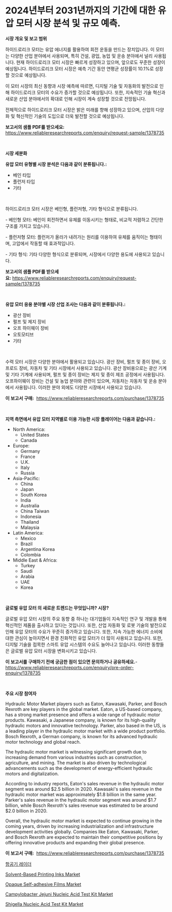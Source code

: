 <p><h1>2024년부터 2031년까지의 기간에 대한 유압 모터 시장 분석 및 규모 예측.</h1></p><p><strong>시장 개요 및 보고 범위</strong></p>
<p><p>하이드로리크 모터는 유압 에너지를 활용하여 회전 운동을 만드는 장치입니다. 이 모터는 다양한 산업 분야에서 사용되며, 특히 건설, 광업, 농업 및 운송 분야에서 널리 사용됩니다. 현재 하이드로리크 모터 시장은 빠르게 성장하고 있으며, 앞으로도 꾸준한 성장이 예상됩니다. 하이드로리크 모터 시장은 예측 기간 동안 연평균 성장률이 10.1%로 성장할 것으로 예상됩니다. </p><p>이 모터 시장의 최신 동향과 시장 예측에 따르면, 디지털 기술 및 자동화의 발전으로 인해 하이드로리크 모터의 수요가 증가할 것으로 예상됩니다. 또한, 지속적인 기술 혁신과 새로운 산업 분야에서의 확대로 인해 시장이 계속 성장할 것으로 전망됩니다. </p><p>전체적으로 하이드로리크 모터 시장은 밝은 미래를 향해 성장하고 있으며, 산업의 다양화 및 혁신적인 기술의 도입으로 더욱 발전할 것으로 예상됩니다.</p></p>
<p><strong>보고서의 샘플 PDF를 받으세요:</strong> <a href="https://www.reliableresearchreports.com/enquiry/request-sample/1378735">https://www.reliableresearchreports.com/enquiry/request-sample/1378735</a></p>
<p>&nbsp;</p>
<p><strong>시장 세분화</strong></p>
<p><strong>유압 모터 유형별 시장 분석은 다음과 같이 분류됩니다.:</strong></p>
<p><ul><li>베인 타입</li><li>플런저 타입</li><li>기타</li></ul></p>
<p>&nbsp;</p>
<p><p>하이드로리크 모터 시장은 베인형, 플런저형, 기타 형식으로 분류됩니다. </p><p>- 베인형 모터: 베인이 회전하면서 유체를 이동시키는 형태로, 비교적 저렴하고 간단한 구조를 가지고 있습니다.</p><p>- 플런저형 모터: 플런저가 올라가 내려가는 원리를 이용하여 유체를 움직이는 형태이며, 고압에서 작동할 때 효과적입니다.</p><p>- 기타 형식: 기타 다양한 형식으로 분류되며, 시장에서 다양한 용도에 사용되고 있습니다.</p></p>
<p><strong>보고서의 샘플 PDF를 받으세요:</strong>&nbsp;<a href="https://www.reliableresearchreports.com/enquiry/request-sample/1378735">https://www.reliableresearchreports.com/enquiry/request-sample/1378735</a></p>
<p>&nbsp;</p>
<p><strong> 유압 모터 응용 분야별 시장 산업 조사는 다음과 같이 분류됩니다.:</strong></p>
<p><ul><li>광산 장비</li><li>펄프 및 제지 장비</li><li>오프 하이웨이 장비</li><li>오토모티브</li><li>기타</li></ul></p>
<p>&nbsp;</p>
<p><p>수력 모터 시장은 다양한 분야에서 활용되고 있습니다. 광산 장비, 펄프 및 종이 장비, 오프로드 장비, 자동차 및 기타 시장에서 사용되고 있습니다. 광산 장비용으로는 광산 기계 및 기타 기계에 사용되며, 펄프 및 종이 장비는 제지 및 종이 제조 공정에서 사용됩니다. 오프하이웨이 장비는 건설 및 농업 분야와 관련이 있으며, 자동차는 자동차 및 운송 분야에서 사용됩니다. 이러한 분야 외에도 다양한 시장에서 사용되고 있습니다.</p></p>
<p><strong>이 보고서 구매:</strong>&nbsp; <a href="https://www.reliableresearchreports.com/purchase/1378735">https://www.reliableresearchreports.com/purchase/1378735</a></p>
<p>&nbsp;</p>
<p><strong>지역 측면에서 유압 모터 지역별로 이용 가능한 시장 플레이어는 다음과 같습니다.:</strong></p>
<p><ul>
    <li>
        North America:
        <ul>
            <li>United States</li>
            <li>Canada</li>
        </ul>
    </li>
    <li>
        Europe:
        <ul>
            <li>Germany</li>
            <li>France</li>
            <li>U.K.</li>
            <li>Italy</li>
            <li>Russia</li>
        </ul>
    </li>
    <li>
        Asia-Pacific:
        <ul>
            <li>China</li>
            <li>Japan</li>
            <li>South Korea</li>
            <li>India</li>
            <li>Australia</li>
            <li>China Taiwan</li>
            <li>Indonesia</li>
            <li>Thailand</li>
            <li>Malaysia</li>
        </ul>
    </li>
    <li>
        Latin America:
        <ul>
            <li>Mexico</li>
            <li>Brazil</li>
            <li>Argentina Korea</li>
            <li>Colombia</li>
        </ul>
    </li>
    <li>
        Middle East & Africa:
        <ul>
            <li>Turkey</li>
            <li>Saudi</li>
            <li>Arabia</li>
            <li>UAE</li>
            <li>Korea</li>
        </ul>
    </li>
    </ul></p>
<p>&nbsp;</p>
<p><strong>글로벌 유압 모터 의 새로운 트렌드는 무엇입니까? 시장?</strong></p>
<p><p>글로벌 유압 모터 시장의 주요 동향 중 하나는 대기업들이 지속적인 연구 및 개발을 통해 혁신적인 제품을 출시하고 있다는 것입니다. 또한, 산업 자동화 및 로봇 기술의 발전으로 인해 유압 모터의 수요가 꾸준히 증가하고 있습니다. 또한, 지속 가능한 에너지 소비에 대한 관심이 높아지면서 환경 친화적인 유압 모터가 더 많이 사용되고 있습니다. 또한, 디지털 기술을 접목한 스마트 유압 시스템의 수요도 늘어나고 있습니다. 이러한 동향들은 글로벌 유압 모터 시장을 변화시키고 있습니다.</p></p>
<p><strong>이 보고서를 구매하기 전에 궁금한 점이 있으면 문의하거나 공유하세요.</strong>- <a href="https://www.reliableresearchreports.com/enquiry/pre-order-enquiry/1378735">https://www.reliableresearchreports.com/enquiry/pre-order-enquiry/1378735</a></p>
<p>&nbsp;</p>
<p><strong>주요 시장 참여자</strong></p>
<p><p>Hydraulic Motor Market players such as Eaton, Kawasaki, Parker, and Bosch Rexroth are key players in the global market. Eaton, a US-based company, has a strong market presence and offers a wide range of hydraulic motor products. Kawasaki, a Japanese company, is known for its high-quality hydraulic motors and innovative technology. Parker, also based in the US, is a leading player in the hydraulic motor market with a wide product portfolio. Bosch Rexroth, a German company, is known for its advanced hydraulic motor technology and global reach.</p><p>The hydraulic motor market is witnessing significant growth due to increasing demand from various industries such as construction, agriculture, and mining. The market is also driven by technological advancements such as the development of energy-efficient hydraulic motors and digitalization.</p><p>According to industry reports, Eaton's sales revenue in the hydraulic motor segment was around $2.5 billion in 2020. Kawasaki's sales revenue in the hydraulic motor market was approximately $1.8 billion in the same year. Parker's sales revenue in the hydraulic motor segment was around $1.7 billion, while Bosch Rexroth's sales revenue was estimated to be around $2.0 billion in 2020.</p><p>Overall, the hydraulic motor market is expected to continue growing in the coming years, driven by increasing industrialization and infrastructure development activities globally. Companies like Eaton, Kawasaki, Parker, and Bosch Rexroth are expected to maintain their competitive positions by offering innovative products and expanding their global presence.</p></p>
<p><strong>이 보고서 구매:</strong>&nbsp;&nbsp;<a href="https://www.reliableresearchreports.com/purchase/1378735">https://www.reliableresearchreports.com/purchase/1378735</a></p>
<p><p><a href="https://github.com/bvubpqd5241630/Market-Research-Report-List-1/blob/main/3587097738.md">항공기 레이더</a></p><p><a href="https://sore-arch-6db.notion.site/Solvent-Based-Printing-Inks-Market-Dynamics-2024-2031-Also-about-Its-Market-Trends-Projections-an-e8f9576d2bd045fca89ae95dc13deeeb">Solvent-Based Printing Inks Market</a></p><p><a href="https://github.com/ChiragRP21/Market-Research-Report-List-3/blob/main/opaque-self-adhesive-films-market.md">Opaque Self-adhesive Films Market</a></p><p><a href="https://issuu.com/reportprime-2/docs/campylobacter-jejuni-nucleic-acid-test-kit-market-">Campylobacter Jejuni Nucleic Acid Test Kit Market</a></p><p><a href="https://issuu.com/reportprime-2/docs/shigella-nucleic-acid-test-kit-market-size-2030.pp">Shigella Nucleic Acid Test Kit Market</a></p></p>
